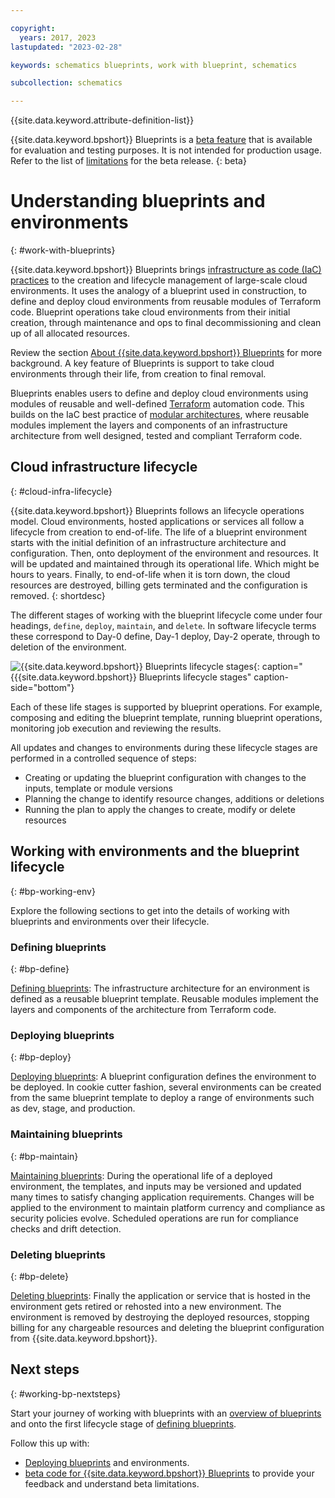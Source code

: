 ```yaml
---

copyright:
  years: 2017, 2023
lastupdated: "2023-02-28"

keywords: schematics blueprints, work with blueprint, schematics

subcollection: schematics

---
```


{{site.data.keyword.attribute-definition-list}}

{{site.data.keyword.bpshort}} Blueprints is a [beta feature](/docs/schematics?topic=schematics-bp-beta-limitations) that is available for evaluation and testing purposes. It is not intended for production usage. Refer to the list of [limitations](/docs/schematics?topic=schematics-bp-beta-limitations#sc-bp-beta-limitation) for the beta release.
{: beta}

# Understanding blueprints and environments
{: #work-with-blueprints}

{{site.data.keyword.bpshort}} Blueprints brings [infrastructure as code (IaC) practices](/docs/schematics?topic=schematics-infrastructure-as-code) to the creation and lifecycle management of large-scale cloud environments. It uses the analogy of a blueprint used in construction, to define and deploy cloud environments from reusable modules of Terraform code. Blueprint operations take cloud environments from their initial creation, through maintenance and ops to final decommissioning and clean up of all allocated resources. 

Review the section [About {{site.data.keyword.bpshort}} Blueprints](/docs/schematics?topic=schematics-blueprint-intro) for more background. A key feature of Blueprints is support to take cloud environments through their life, from creation to final removal. 

Blueprints enables users to define and deploy cloud environments using modules of reusable and well-defined [Terraform](https://www.terraform.io) automation code. This builds on the IaC best practice of [modular architectures](/docs/schematics?topic=schematics-infrastructure-as-code#iac-bp-modularity), where reusable modules implement the layers and components of an infrastructure architecture from well designed, tested and compliant Terraform code.


## Cloud infrastructure lifecycle 
{: #cloud-infra-lifecycle}

{{site.data.keyword.bpshort}} Blueprints follows an lifecycle operations model. Cloud environments, hosted applications or services all follow a lifecycle from creation to end-of-life. The life of a blueprint environment starts with the initial definition of an infrastructure architecture and configuration. Then, onto deployment of the environment and resources. It will be updated and maintained through its operational life. Which might be hours to years. Finally, to end-of-life when it is torn down, the cloud resources are destroyed, billing gets terminated and the configuration is removed. 
{: shortdesc}

The different stages of working with the blueprint lifecycle come under four headings, `define`, `deploy`, `maintain`, and `delete`. In software lifecycle terms these correspond to Day-0 define, Day-1 deploy, Day-2 operate, through to deletion of the environment. 

![{{site.data.keyword.bpshort}} Blueprints lifecycle stages](/images/new/bp-lifecycle.svg){: caption="{{{site.data.keyword.bpshort}} Blueprints lifecycle stages" caption-side="bottom"}

Each of these life stages is supported by blueprint operations. For example, composing and editing the blueprint template, running blueprint operations, monitoring job execution and reviewing the results. 

All updates and changes to environments during these lifecycle stages are performed in a controlled sequence of steps:
- Creating or updating the blueprint configuration with changes to the inputs, template or module versions
- Planning the change to identify resource changes, additions or deletions 
- Running the plan to apply the changes to create, modify or delete resources

## Working with environments and the blueprint lifecycle 
{: #bp-working-env}

Explore the following sections to get into the details of working with blueprints and environments over their lifecycle.   

### Defining blueprints
{: #bp-define}

[Defining blueprints](/docs/schematics?topic=schematics-define-blueprints): The infrastructure architecture for an environment is defined as a reusable blueprint template. Reusable modules implement the layers and components of the architecture from Terraform code. 

### Deploying blueprints
{: #bp-deploy}

[Deploying blueprints](/docs/schematics?topic=schematics-deploy-blueprints): A blueprint configuration defines the environment to be deployed. In cookie cutter fashion, several environments can be created from the same blueprint template to deploy a range of environments such as dev, stage, and production. 

### Maintaining blueprints
{: #bp-maintain}

[Maintaining blueprints](/docs/schematics?topic=schematics-update-op-blueprints): During the operational life of a deployed environment, the templates, and inputs may be versioned and updated many times to satisfy changing application requirements. Changes will be applied to the environment to maintain platform currency and compliance as security policies evolve. Scheduled operations are run for compliance checks and drift detection. 

### Deleting blueprints
{: #bp-delete}

[Deleting blueprints](/docs/schematics?topic=schematics-delete-blueprints): Finally the application or service that is hosted in the environment gets retired or rehosted into a new environment. The environment is removed by destroying the deployed resources, stopping billing for any chargeable resources and deleting the blueprint configuration from {{site.data.keyword.bpshort}}. 
  
## Next steps
{: #working-bp-nextsteps}

Start your journey of working with blueprints with an [overview of blueprints](/docs/schematics?topic=schematics-blueprint-intro) and onto the first lifecycle stage of [defining blueprints](/docs/schematics?topic=schematics-define-blueprints). 

Follow this up with:
- [Deploying blueprints](/docs/schematics?topic=schematics-deploy-blueprints) and environments. 
- [beta code for {{site.data.keyword.bpshort}} Blueprints](/docs/schematics?topic=schematics-bp-beta-limitations) to provide your feedback and understand beta limitations.
